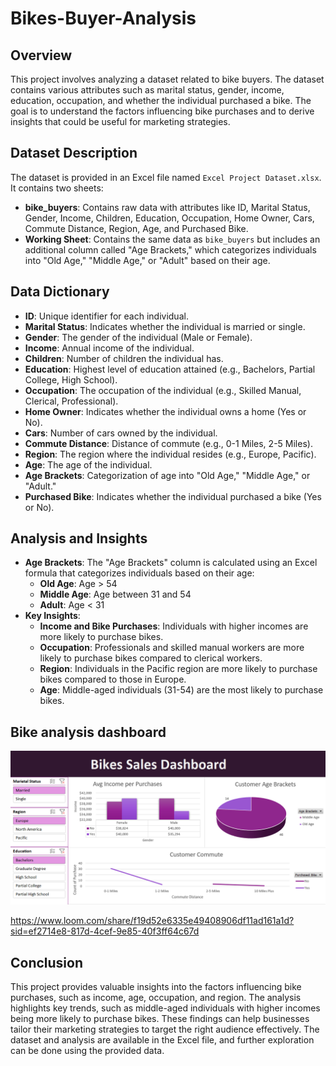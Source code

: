 # Bikes-Buyer-Analysis

## Overview
This project involves analyzing a dataset related to bike buyers. The dataset contains various attributes such as marital status, gender, income, education, occupation, and whether the individual purchased a bike. The goal is to understand the factors influencing bike purchases and to derive insights that could be useful for marketing strategies.

## Dataset Description
The dataset is provided in an Excel file named `Excel Project Dataset.xlsx`. It contains two sheets:
- **bike_buyers**: Contains raw data with attributes like ID, Marital Status, Gender, Income, Children, Education, Occupation, Home Owner, Cars, Commute Distance, Region, Age, and Purchased Bike.
- **Working Sheet**: Contains the same data as `bike_buyers` but includes an additional column called "Age Brackets," which categorizes individuals into "Old Age," "Middle Age," or "Adult" based on their age.

## Data Dictionary
- **ID**: Unique identifier for each individual.
- **Marital Status**: Indicates whether the individual is married or single.
- **Gender**: The gender of the individual (Male or Female).
- **Income**: Annual income of the individual.
- **Children**: Number of children the individual has.
- **Education**: Highest level of education attained (e.g., Bachelors, Partial College, High School).
- **Occupation**: The occupation of the individual (e.g., Skilled Manual, Clerical, Professional).
- **Home Owner**: Indicates whether the individual owns a home (Yes or No).
- **Cars**: Number of cars owned by the individual.
- **Commute Distance**: Distance of commute (e.g., 0-1 Miles, 2-5 Miles).
- **Region**: The region where the individual resides (e.g., Europe, Pacific).
- **Age**: The age of the individual.
- **Age Brackets**: Categorization of age into "Old Age," "Middle Age," or "Adult."
- **Purchased Bike**: Indicates whether the individual purchased a bike (Yes or No).  

## Analysis and Insights
- **Age Brackets**: The "Age Brackets" column is calculated using an Excel formula that categorizes individuals based on their age:
  - **Old Age**: Age > 54
  - **Middle Age**: Age between 31 and 54
  - **Adult**: Age < 31
- **Key Insights**:
  - **Income and Bike Purchases**: Individuals with higher incomes are more likely to purchase bikes.
  - **Occupation**: Professionals and skilled manual workers are more likely to purchase bikes compared to clerical workers.
  - **Region**: Individuals in the Pacific region are more likely to purchase bikes compared to those in Europe.
  - **Age**: Middle-aged individuals (31-54) are the most likely to purchase bikes.

## Bike analysis dashboard
![Image](Dashboard.png)

https://www.loom.com/share/f19d52e6335e49408906df11ad161a1d?sid=ef2714e8-817d-4cef-9e85-40f3ff64c67d

## Conclusion
This project provides valuable insights into the factors influencing bike purchases, such as income, age, occupation, and region. The analysis highlights key trends, such as middle-aged individuals with higher incomes being more likely to purchase bikes. These findings can help businesses tailor their marketing strategies to target the right audience effectively. The dataset and analysis are available in the Excel file, and further exploration can be done using the provided data.
